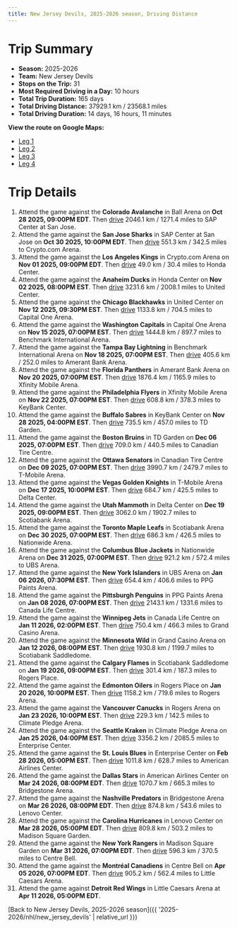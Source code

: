 ```yaml
---
title: New Jersey Devils, 2025-2026 season, Driving Distance
---
```


# Trip Summary
- **Season:** 2025-2026
- **Team:** New Jersey Devils
- **Stops on the Trip:** 31
- **Most Required Driving in a Day:** 10 hours
- **Total Trip Duration:** 165 days
- **Total Driving Distance:** 37929.1 km / 23568.1 miles
- **Total Driving Duration:** 14 days, 16 hours, 11 minutes

**View the route on Google Maps:**
- [Leg 1](https://www.google.com/maps/dir/Ball+Arena+Colorado/SAP+Center+at+San+Jose+San+Jose/Crypto.com+Arena+Los+Angeles/Honda+Center+Anaheim/United+Center+Chicago/Capital+One+Arena+Washington/Benchmark+International+Arena+Tampa+Bay/Amerant+Bank+Arena+Florida/Xfinity+Mobile+Arena+Philadelphia/KeyBank+Center+Buffalo)
- [Leg 2](https://www.google.com/maps/dir/KeyBank+Center+Buffalo/TD+Garden+Boston/Canadian+Tire+Centre+Ottawa/T-Mobile+Arena+Vegas/Delta+Center+Utah/Scotiabank+Arena+Toronto/Nationwide+Arena+Columbus/UBS+Arena+New+York/PPG+Paints+Arena+Pittsburgh/Canada+Life+Centre+Winnipeg)
- [Leg 3](https://www.google.com/maps/dir/Canada+Life+Centre+Winnipeg/Grand+Casino+Arena+Minnesota/Scotiabank+Saddledome+Calgary/Rogers+Place+Edmonton/Rogers+Arena+Vancouver/Climate+Pledge+Arena+Seattle/Enterprise+Center+St.+Louis/American+Airlines+Center+Dallas/Bridgestone+Arena+Nashville/Lenovo+Center+Carolina)
- [Leg 4](https://www.google.com/maps/dir/Lenovo+Center+Carolina/Madison+Square+Garden+New+York/Centre+Bell+Montréal/Little+Caesars+Arena+Detroit)

# Trip Details
1. Attend the game against the **Colorado Avalanche** in Ball Arena on **Oct 28 2025, 09:00PM EDT**. Then [drive](https://www.google.com/maps/dir/Ball+Arena+Colorado/SAP+Center+at+San+Jose+San+Jose) 2046.1 km / 1271.4 miles to SAP Center at San Jose.
2. Attend the game against the **San Jose Sharks** in SAP Center at San Jose on **Oct 30 2025, 10:00PM EDT**. Then [drive](https://www.google.com/maps/dir/SAP+Center+at+San+Jose+San+Jose/Crypto.com+Arena+Los+Angeles) 551.3 km / 342.5 miles to Crypto.com Arena.
3. Attend the game against the **Los Angeles Kings** in Crypto.com Arena on **Nov 01 2025, 09:00PM EDT**. Then [drive](https://www.google.com/maps/dir/Crypto.com+Arena+Los+Angeles/Honda+Center+Anaheim) 49.0 km / 30.4 miles to Honda Center.
4. Attend the game against the **Anaheim Ducks** in Honda Center on **Nov 02 2025, 08:00PM EST**. Then [drive](https://www.google.com/maps/dir/Honda+Center+Anaheim/United+Center+Chicago) 3231.6 km / 2008.1 miles to United Center.
5. Attend the game against the **Chicago Blackhawks** in United Center on **Nov 12 2025, 09:30PM EST**. Then [drive](https://www.google.com/maps/dir/United+Center+Chicago/Capital+One+Arena+Washington) 1133.8 km / 704.5 miles to Capital One Arena.
6. Attend the game against the **Washington Capitals** in Capital One Arena on **Nov 15 2025, 07:00PM EST**. Then [drive](https://www.google.com/maps/dir/Capital+One+Arena+Washington/Benchmark+International+Arena+Tampa+Bay) 1444.8 km / 897.7 miles to Benchmark International Arena.
7. Attend the game against the **Tampa Bay Lightning** in Benchmark International Arena on **Nov 18 2025, 07:00PM EST**. Then [drive](https://www.google.com/maps/dir/Benchmark+International+Arena+Tampa+Bay/Amerant+Bank+Arena+Florida) 405.6 km / 252.0 miles to Amerant Bank Arena.
8. Attend the game against the **Florida Panthers** in Amerant Bank Arena on **Nov 20 2025, 07:00PM EST**. Then [drive](https://www.google.com/maps/dir/Amerant+Bank+Arena+Florida/Xfinity+Mobile+Arena+Philadelphia) 1876.4 km / 1165.9 miles to Xfinity Mobile Arena.
9. Attend the game against the **Philadelphia Flyers** in Xfinity Mobile Arena on **Nov 22 2025, 07:00PM EST**. Then [drive](https://www.google.com/maps/dir/Xfinity+Mobile+Arena+Philadelphia/KeyBank+Center+Buffalo) 608.8 km / 378.3 miles to KeyBank Center.
10. Attend the game against the **Buffalo Sabres** in KeyBank Center on **Nov 28 2025, 04:00PM EST**. Then [drive](https://www.google.com/maps/dir/KeyBank+Center+Buffalo/TD+Garden+Boston) 735.5 km / 457.0 miles to TD Garden.
11. Attend the game against the **Boston Bruins** in TD Garden on **Dec 06 2025, 07:00PM EST**. Then [drive](https://www.google.com/maps/dir/TD+Garden+Boston/Canadian+Tire+Centre+Ottawa) 709.0 km / 440.5 miles to Canadian Tire Centre.
12. Attend the game against the **Ottawa Senators** in Canadian Tire Centre on **Dec 09 2025, 07:00PM EST**. Then [drive](https://www.google.com/maps/dir/Canadian+Tire+Centre+Ottawa/T-Mobile+Arena+Vegas) 3990.7 km / 2479.7 miles to T-Mobile Arena.
13. Attend the game against the **Vegas Golden Knights** in T-Mobile Arena on **Dec 17 2025, 10:00PM EST**. Then [drive](https://www.google.com/maps/dir/T-Mobile+Arena+Vegas/Delta+Center+Utah) 684.7 km / 425.5 miles to Delta Center.
14. Attend the game against the **Utah Mammoth** in Delta Center on **Dec 19 2025, 09:00PM EST**. Then [drive](https://www.google.com/maps/dir/Delta+Center+Utah/Scotiabank+Arena+Toronto) 3062.0 km / 1902.7 miles to Scotiabank Arena.
15. Attend the game against the **Toronto Maple Leafs** in Scotiabank Arena on **Dec 30 2025, 07:00PM EST**. Then [drive](https://www.google.com/maps/dir/Scotiabank+Arena+Toronto/Nationwide+Arena+Columbus) 686.3 km / 426.5 miles to Nationwide Arena.
16. Attend the game against the **Columbus Blue Jackets** in Nationwide Arena on **Dec 31 2025, 07:00PM EST**. Then [drive](https://www.google.com/maps/dir/Nationwide+Arena+Columbus/UBS+Arena+New+York) 921.2 km / 572.4 miles to UBS Arena.
17. Attend the game against the **New York Islanders** in UBS Arena on **Jan 06 2026, 07:30PM EST**. Then [drive](https://www.google.com/maps/dir/UBS+Arena+New+York/PPG+Paints+Arena+Pittsburgh) 654.4 km / 406.6 miles to PPG Paints Arena.
18. Attend the game against the **Pittsburgh Penguins** in PPG Paints Arena on **Jan 08 2026, 07:00PM EST**. Then [drive](https://www.google.com/maps/dir/PPG+Paints+Arena+Pittsburgh/Canada+Life+Centre+Winnipeg) 2143.1 km / 1331.6 miles to Canada Life Centre.
19. Attend the game against the **Winnipeg Jets** in Canada Life Centre on **Jan 11 2026, 02:00PM EST**. Then [drive](https://www.google.com/maps/dir/Canada+Life+Centre+Winnipeg/Grand+Casino+Arena+Minnesota) 750.4 km / 466.3 miles to Grand Casino Arena.
20. Attend the game against the **Minnesota Wild** in Grand Casino Arena on **Jan 12 2026, 08:00PM EST**. Then [drive](https://www.google.com/maps/dir/Grand+Casino+Arena+Minnesota/Scotiabank+Saddledome+Calgary) 1930.8 km / 1199.7 miles to Scotiabank Saddledome.
21. Attend the game against the **Calgary Flames** in Scotiabank Saddledome on **Jan 19 2026, 09:00PM EST**. Then [drive](https://www.google.com/maps/dir/Scotiabank+Saddledome+Calgary/Rogers+Place+Edmonton) 301.4 km / 187.3 miles to Rogers Place.
22. Attend the game against the **Edmonton Oilers** in Rogers Place on **Jan 20 2026, 10:00PM EST**. Then [drive](https://www.google.com/maps/dir/Rogers+Place+Edmonton/Rogers+Arena+Vancouver) 1158.2 km / 719.6 miles to Rogers Arena.
23. Attend the game against the **Vancouver Canucks** in Rogers Arena on **Jan 23 2026, 10:00PM EST**. Then [drive](https://www.google.com/maps/dir/Rogers+Arena+Vancouver/Climate+Pledge+Arena+Seattle) 229.3 km / 142.5 miles to Climate Pledge Arena.
24. Attend the game against the **Seattle Kraken** in Climate Pledge Arena on **Jan 25 2026, 04:00PM EST**. Then [drive](https://www.google.com/maps/dir/Climate+Pledge+Arena+Seattle/Enterprise+Center+St.+Louis) 3356.2 km / 2085.5 miles to Enterprise Center.
25. Attend the game against the **St. Louis Blues** in Enterprise Center on **Feb 28 2026, 05:00PM EST**. Then [drive](https://www.google.com/maps/dir/Enterprise+Center+St.+Louis/American+Airlines+Center+Dallas) 1011.8 km / 628.7 miles to American Airlines Center.
26. Attend the game against the **Dallas Stars** in American Airlines Center on **Mar 24 2026, 08:00PM EDT**. Then [drive](https://www.google.com/maps/dir/American+Airlines+Center+Dallas/Bridgestone+Arena+Nashville) 1070.7 km / 665.3 miles to Bridgestone Arena.
27. Attend the game against the **Nashville Predators** in Bridgestone Arena on **Mar 26 2026, 08:00PM EDT**. Then [drive](https://www.google.com/maps/dir/Bridgestone+Arena+Nashville/Lenovo+Center+Carolina) 874.8 km / 543.6 miles to Lenovo Center.
28. Attend the game against the **Carolina Hurricanes** in Lenovo Center on **Mar 28 2026, 05:00PM EDT**. Then [drive](https://www.google.com/maps/dir/Lenovo+Center+Carolina/Madison+Square+Garden+New+York) 809.8 km / 503.2 miles to Madison Square Garden.
29. Attend the game against the **New York Rangers** in Madison Square Garden on **Mar 31 2026, 07:00PM EDT**. Then [drive](https://www.google.com/maps/dir/Madison+Square+Garden+New+York/Centre+Bell+Montréal) 596.3 km / 370.5 miles to Centre Bell.
30. Attend the game against the **Montréal Canadiens** in Centre Bell on **Apr 05 2026, 07:00PM EDT**. Then [drive](https://www.google.com/maps/dir/Centre+Bell+Montréal/Little+Caesars+Arena+Detroit) 905.2 km / 562.4 miles to Little Caesars Arena.
31. Attend the game against **Detroit Red Wings** in Little Caesars Arena at **Apr 11 2026, 05:00PM EDT**.

[Back to New Jersey Devils, 2025-2026 season]({{ '2025-2026/nhl/new_jersey_devils' | relative_url }})
